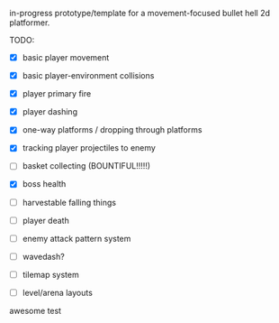 in-progress prototype/template for a movement-focused bullet hell 2d platformer.

TODO:
- [x] basic player movement
- [x] basic player-environment collisions
- [x] player primary fire
- [x] player dashing
- [x] one-way platforms / dropping through platforms
- [x] tracking player projectiles to enemy
- [ ] basket collecting (BOUNTIFUL!!!!!)
- [x] boss health
- [ ] harvestable falling things
- [ ] player death
- [ ] enemy attack pattern system
- [ ] wavedash?
- [ ] tilemap system
- [ ] level/arena layouts


awesome test
